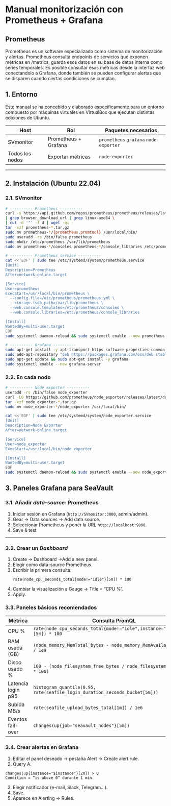 # Manual monitorización con Prometheus + Grafana
## Prometheus
Prometheus es un software especializado como sistema de monitorización y alertas. Prometheus consulta endpoints de servicios que exponen métricas en /metrics, guarda esos datos en su base de datos interna como series temporales. Es posible consultar esas métricas desde la interfaz web conectandolo a Grafana, donde también se pueden configurar alertas que se disparen cuando ciertas condiciones se cumplan.

## 1. Entorno
Este manual se ha concebido y elaborado específicamente para un entorno compuesto por máquinas virtuales en VirtualBox que ejecutan distintas ediciones de Ubuntu.

| Host | Rol | Paquetes necesarios |
|------|-----|--------------------|
| SVmonitor | Prometheus + Grafana | `prometheus` `grafana` `node-exporter` |
| Todos los nodos | Exportar métricas | `node-exporter` |
---
## 2. Instalación (Ubuntu 22.04)
### 2.1. SVmonitor
```bash
# ---------- Prometheus ----------
curl -s https://api.github.com/repos/prometheus/prometheus/releases/latest \
| grep browser_download_url | grep linux-amd64 \
| cut -d '"' -f 4 | wget -qi -
tar -xzf prometheus-*.tar.gz
sudo mv prometheus-*/{prometheus,promtool} /usr/local/bin/
sudo useradd -rs /bin/false prometheus
sudo mkdir /etc/prometheus /var/lib/prometheus
sudo mv prometheus-*/consoles prometheus-*/console_libraries /etc/prometheus

# ---------- Prometheus service ----------
cat <<'EOF' | sudo tee /etc/systemd/system/prometheus.service
[Unit]
Description=Prometheus
After=network-online.target

[Service]
User=prometheus
ExecStart=/usr/local/bin/prometheus \
  --config.file=/etc/prometheus/prometheus.yml \
  --storage.tsdb.path=/var/lib/prometheus \
  --web.console.templates=/etc/prometheus/consoles \
  --web.console.libraries=/etc/prometheus/console_libraries

[Install]
WantedBy=multi-user.target
EOF
sudo systemctl daemon-reload && sudo systemctl enable --now prometheus

# ---------- Grafana ----------
sudo apt-get install -y apt-transport-https software-properties-common
sudo add-apt-repository "deb https://packages.grafana.com/oss/deb stable main"
sudo apt-get update && sudo apt-get install -y grafana
sudo systemctl enable --now grafana-server
```
### 2.2. En cada nodo
```bash
# ---------- Node exporter ----------
useradd -rs /bin/false node_exporter
curl -LO https://github.com/prometheus/node_exporter/releases/latest/download/node_exporter-*.linux-amd64.tar.gz
tar -xzf node_exporter-*.tar.gz
sudo mv node_exporter-*/node_exporter /usr/local/bin/

cat <<'EOF' | sudo tee /etc/systemd/system/node_exporter.service
[Unit]
Description=Node Exporter
After=network-online.target

[Service]
User=node_exporter
ExecStart=/usr/local/bin/node_exporter

[Install]
WantedBy=multi-user.target
EOF
sudo systemctl daemon-reload && sudo systemctl enable --now node_exporter
```

## 3. Paneles Grafana para SeaVault 
### 3.1. Añadir _data-source_: Prometheus
1. Iniciar sesión en Grafana (`http://SVmonitor:3000`, admin/admin).  
2. Gear → Data sources → Add data source.  
3. Seleccionar Prometheus y poner la URL `http://localhost:9090`.  
4. Save & test

---
### 3.2. Crear un _Dashboard_
1. Create → Dashboard →Add a new panel.  
2. Elegir como data-source Prometheus.  
3. Escribir la primera consulta:
   ```promql
   rate(node_cpu_seconds_total{mode!="idle"}[5m]) * 100
   ```
4. Cambiar la visualización a Gauge → Title = “CPU %”.
5. Apply.

### 3.3. Paneles básicos recomendados
| Métrica                | Consulta PromQL                                                             | Vista       |
| ---------------------- | --------------------------------------------------------------------------- | ----------- |
| CPU %              | `rate(node_cpu_seconds_total{mode!="idle",instance="$instance"}[5m]) * 100` | Gauge       |
| RAM usada (GB)     | `(node_memory_MemTotal_bytes - node_memory_MemAvailable_bytes) / 1e9`       | Time series |
| Disco usado %      | `100 - (node_filesystem_free_bytes / node_filesystem_size_bytes * 100)`     | Gauge       |
| Latencia login p95 | `histogram_quantile(0.95, rate(seafile_login_duration_seconds_bucket[5m]))` | Bar gauge   |
| Subida MB/s       | `rate(seafile_upload_bytes_total[1m]) / 1e6`                                | Time series |
| Eventos fail-over  | `changes(up{job="seavault_nodes"}[5m])`                                     | Stat        |

### 3.4. Crear alertas en Grafana
1. Editar el panel deseado → pestaña Alert → Create alert rule.
2. Query A.
```promql
changes(up{instance="$instance"}[2m]) > 0
Condition = “is above 0” durante 1 min.
```
3. Elegir notificador (e-mail, Slack, Telegram…).
4. Save. 
5. Aparece en Alerting → Rules.
